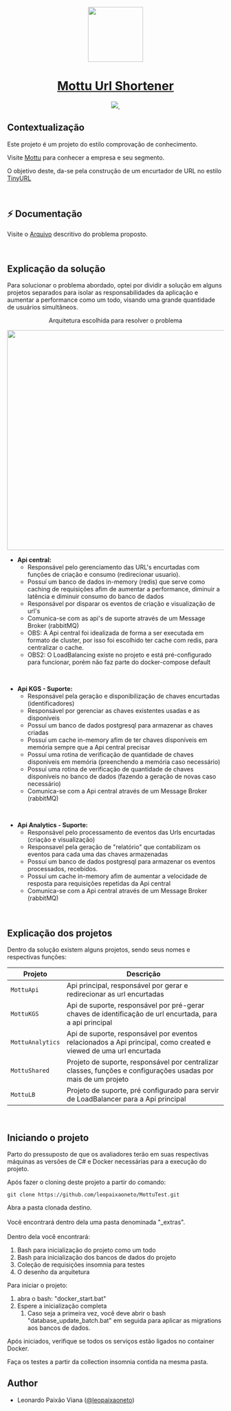 <p align="center">
  <a href="https://nextjs.org">
    <picture>
      <img src="https://mottu.com.br/wp-content/uploads/2022/02/Mottu-grupo-verde-horizontal.png" height="128">
    </picture>
    <h1 align="center">Mottu Url Shortener</h1>
  </a>
</p>

<p align="center">
  <a aria-label="Mottu" href="https://mottu.com.br/">
    <img src="https://img.shields.io/badge/Feito%20Para-Mottu-green.svg?style=for-the-badge">
  </a>
  <a aria-label="Linkedin" href="https://www.linkedin.com/in/leopaixaoneto/">
    <img alt="" src="https://img.shields.io/badge/Meu%20Linkedin-blue.svg?style=for-the-badge&logo=Linkedin&labelColor=0A66C2&logoWidth=20">
  </a>
</p>

## Contextualização
Este projeto é um projeto do estilo comprovação de conhecimento.

Visite <a aria-label="Aprenda sobre a Mottu" href="https://mottu.com.br">Mottu</a> para conhecer a empresa e seu segmento.

O objetivo deste, da-se pela construção de um encurtador de URL no estilo <a aria-label="Aprenda sobre TinyURL" href="https://tinyurl.com/app">TinyURL</a>

 
## ⚡ Documentação

Visite o <a aria-label="Arquivo descritivo" href="https://mottucombr-my.sharepoint.com/:w:/g/personal/andre_porto_mottu_com_br/EfaytSfKUnRbMGCVWlW8z5wBj3tQJnwYcu0cFrpXgSvGiQ?e=4%3Ay7V2vk&at=9&CID=F21BFA81-3F8D-47FD-B252-14320F974474&wdLOR=cFB20A7DB-AEDE-4E68-8C6A-764D6F56D20D">Arquivo</a> descritivo do problema proposto.

 
## Explicação da solução

Para solucionar o problema abordado, optei por dividir a solução em alguns projetos separados para isolar as responsabilidades da aplicação e aumentar a performance como um todo, visando uma grande quantidade de usuários simultâneos.

<p align="center">  
  Arquitetura escolhida para resolver o problema
</p>
<p align="center">
  <img src="https://media.discordapp.net/attachments/855339357157064765/1192977156981133362/archtecture.jpg?ex=65ab098e&is=6598948e&hm=109cba68a3bdc7157a4d06044acc444b04bb340ef3553d8765286e4461745fe2&=" height="512" />
</p>

- <b>Api central:</b> 
  - Responsável pelo gerenciamento das URL's encurtadas com funções de criação e consumo (redirecionar usuario).
  - Possuí um banco de dados in-memory (redis) que serve como caching de requisições afim de aumentar a performance, diminuir a latência e diminuir consumo do banco de dados
  - Responsável por disparar os eventos de criação e visualização de url's
  - Comunica-se com as api's de suporte através de um Message Broker (rabbitMQ)
  * OBS: A Api central foi idealizada de forma a ser executada em formato de cluster, por isso foi escolhido ter cache com redis, para centralizar o cache.
  * OBS2: O LoadBalancing existe no projeto e está pré-configurado para funcionar, porém não faz parte do docker-compose default

 
 - <b>Api KGS - Suporte:</b>
   - Responsável pela geração e disponibilização de chaves encurtadas (identificadores)
   - Responsável por gerenciar as chaves existentes usadas e as disponíveis
   - Possuí um banco de dados postgresql para armazenar as chaves criadas
   - Possuí um cache in-memory afim de ter chaves disponíveis em memória sempre que a Api central precisar
   - Possuí uma rotina de verificação de quantidade de chaves disponiveis em memória (preenchendo a memória caso necessário)
   - Possuí uma rotina de verificação de quantidade de chaves disponíveis no banco de dados (fazendo a geração de novas caso necessário)
   - Comunica-se com a Api central através de um Message Broker (rabbitMQ)

 
- <b>Api Analytics - Suporte:</b>
  - Responsável pelo processamento de eventos das Urls encurtadas (criação e visualização)
  - Responsavel pela geração de "relatório" que contabilizam os eventos para cada uma das chaves armazenadas
  - Possuí um banco de dados postgresql para armazenar os eventos processados, recebidos.
  - Possuí um cache in-memory afim de aumentar a velocidade de resposta para requisições repetidas da Api central
  - Comunica-se com a Api central através de um Message Broker (rabbitMQ)

 
## Explicação dos projetos
<p>
  Dentro da solução existem alguns projetos, sendo seus nomes e respectivas funções:
</p>

  | Projeto            | Descrição                           |
  | ------------------ | --------------------------------------------------------- |
  | `MottuApi`     | Api principal, responsável por gerar e redirecionar as url encurtadas |
  | `MottuKGS`      | Api de suporte, responsável por pré-gerar chaves de identificação de url encurtada, para a api principal|
  | `MottuAnalytics` | Api de suporte, responsável por eventos relacionados a Api principal, como created e viewed de uma url encurtada |
  | `MottuShared`       | Projeto de suporte, responsável por centralizar classes, funções e configurações usadas por mais de um projeto |
  | `MottuLB` | Projeto de suporte, pré configurado para servir de LoadBalancer para a Api principal|

<br>

## Iniciando o projeto
<p>
  Parto do pressuposto de que os avaliadores terão em suas respectivas máquinas as versões de C# e Docker necessárias para a execução do projeto.
  <br>
</p>
<p>
  Após fazer o cloning deste projeto a partir do comando:
</p>

```Shell
git clone https://github.com/leopaixaoneto/MottuTest.git
```

<p>
  Abra a pasta clonada destino.<br><br>
  Você encontrará dentro dela uma pasta denominada "_extras".<br><br>
  Dentro dela você encontrará:<br>
</p>

1. Bash para inicialização do projeto como um todo
2. Bash para inicialização dos bancos de dados do projeto
3. Coleção de requisições insomnia para testes
4. O desenho da arquitetura

Para iniciar o projeto:
1. abra o bash: "docker_start.bat"
2. Espere a inicialização completa
   1. Caso seja a primeira vez, você deve abrir o bash "database_update_batch.bat" em seguida para aplicar as migrations aos bancos de dados.

Após iniciados, verifique se todos os serviços estão ligados no container Docker.

Faça os testes a partir da collection insomnia contida na mesma pasta.

## Author

- Leonardo Paixão Viana ([@leopaixaoneto](https://www.linkedin.com/in/leopaixaoneto/))
